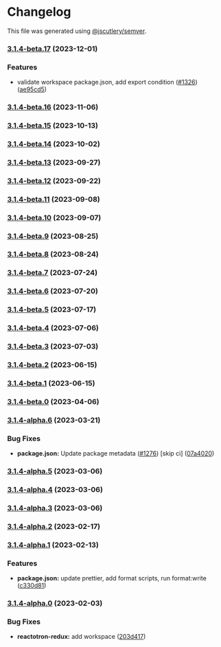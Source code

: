 # Changelog

This file was generated using [@jscutlery/semver](https://github.com/jscutlery/semver).

### [3.1.4-beta.17](https://github.com/infinitered/reactotron/compare/reactotron-redux@3.1.4-beta.16...reactotron-redux@3.1.4-beta.17) (2023-12-01)


### Features

* validate workspace package.json, add export condition ([#1326](https://github.com/infinitered/reactotron/issues/1326)) ([ae95cd5](https://github.com/infinitered/reactotron/commit/ae95cd536de187ede034e5183ceeb812f356d273))

### [3.1.4-beta.16](https://github.com/infinitered/reactotron/compare/reactotron-redux@3.1.4-beta.15...reactotron-redux@3.1.4-beta.16) (2023-11-06)

### [3.1.4-beta.15](https://github.com/infinitered/reactotron/compare/reactotron-redux@3.1.4-beta.14...reactotron-redux@3.1.4-beta.15) (2023-10-13)

### [3.1.4-beta.14](https://github.com/infinitered/reactotron/compare/reactotron-redux@3.1.4-beta.13...reactotron-redux@3.1.4-beta.14) (2023-10-02)

### [3.1.4-beta.13](https://github.com/infinitered/reactotron/compare/reactotron-redux@3.1.4-beta.12...reactotron-redux@3.1.4-beta.13) (2023-09-27)

### [3.1.4-beta.12](https://github.com/infinitered/reactotron/compare/reactotron-redux@3.1.4-beta.11...reactotron-redux@3.1.4-beta.12) (2023-09-22)

### [3.1.4-beta.11](https://github.com/infinitered/reactotron/compare/reactotron-redux@3.1.4-beta.10...reactotron-redux@3.1.4-beta.11) (2023-09-08)

### [3.1.4-beta.10](https://github.com/infinitered/reactotron/compare/reactotron-redux@3.1.4-beta.9...reactotron-redux@3.1.4-beta.10) (2023-09-07)

### [3.1.4-beta.9](https://github.com/infinitered/reactotron/compare/reactotron-redux@3.1.4-beta.8...reactotron-redux@3.1.4-beta.9) (2023-08-25)

### [3.1.4-beta.8](https://github.com/infinitered/reactotron/compare/reactotron-redux@3.1.4-beta.7...reactotron-redux@3.1.4-beta.8) (2023-08-24)

### [3.1.4-beta.7](https://github.com/infinitered/reactotron/compare/reactotron-redux@3.1.4-beta.6...reactotron-redux@3.1.4-beta.7) (2023-07-24)

### [3.1.4-beta.6](https://github.com/infinitered/reactotron/compare/reactotron-redux@3.1.4-beta.5...reactotron-redux@3.1.4-beta.6) (2023-07-20)

### [3.1.4-beta.5](https://github.com/infinitered/reactotron/compare/reactotron-redux@3.1.4-beta.4...reactotron-redux@3.1.4-beta.5) (2023-07-17)

### [3.1.4-beta.4](https://github.com/infinitered/reactotron/compare/reactotron-redux@3.1.4-beta.3...reactotron-redux@3.1.4-beta.4) (2023-07-06)

### [3.1.4-beta.3](https://github.com/infinitered/reactotron/compare/reactotron-redux@3.1.4-beta.2...reactotron-redux@3.1.4-beta.3) (2023-07-03)

### [3.1.4-beta.2](https://github.com/infinitered/reactotron/compare/reactotron-redux@3.1.4-beta.1...reactotron-redux@3.1.4-beta.2) (2023-06-15)

### [3.1.4-beta.1](https://github.com/infinitered/reactotron/compare/reactotron-redux@3.1.4-beta.0...reactotron-redux@3.1.4-beta.1) (2023-06-15)

### [3.1.4-beta.0](https://github.com/infinitered/reactotron/compare/reactotron-redux@3.1.4-alpha.6...reactotron-redux@3.1.4-beta.0) (2023-04-06)

### [3.1.4-alpha.6](https://github.com/infinitered/reactotron/compare/reactotron-redux@3.1.4-alpha.5...reactotron-redux@3.1.4-alpha.6) (2023-03-21)


### Bug Fixes

* **package.json:** Update package metadata ([#1276](https://github.com/infinitered/reactotron/issues/1276)) [skip ci] ([07a4020](https://github.com/infinitered/reactotron/commit/07a4020bf528de100a9191bd92a92d835d5ccaa7))

### [3.1.4-alpha.5](https://github.com/infinitered/reactotron/compare/reactotron-redux@3.1.4-alpha.4...reactotron-redux@3.1.4-alpha.5) (2023-03-06)

### [3.1.4-alpha.4](https://github.com/infinitered/reactotron/compare/reactotron-redux@3.1.4-alpha.3...reactotron-redux@3.1.4-alpha.4) (2023-03-06)

### [3.1.4-alpha.3](https://github.com/infinitered/reactotron/compare/reactotron-redux@3.1.4-alpha.2...reactotron-redux@3.1.4-alpha.3) (2023-03-06)

### [3.1.4-alpha.2](https://github.com/infinitered/reactotron/compare/reactotron-redux@3.1.4-alpha.1...reactotron-redux@3.1.4-alpha.2) (2023-02-17)

### [3.1.4-alpha.1](https://github.com/infinitered/reactotron/compare/reactotron-redux@3.1.4-alpha.0...reactotron-redux@3.1.4-alpha.1) (2023-02-13)


### Features

* **package.json:** update prettier, add format scripts, run format:write ([c330d81](https://github.com/infinitered/reactotron/commit/c330d81426c3f6f371a29a8a00ba9d1d6ce2d97a))

### [3.1.4-alpha.0](https://github.com/infinitered/reactotron/compare/reactotron-redux@3.1.3...reactotron-redux@3.1.4-alpha.0) (2023-02-03)


### Bug Fixes

* **reactotron-redux:** add workspace ([203d417](https://github.com/infinitered/reactotron/commit/203d4171cc277bcb690e5be826b3b838664ba1b0))
